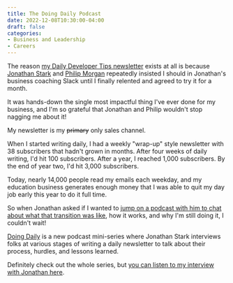 ```yaml
---
title: The Doing Daily Podcast
date: 2022-12-08T10:30:00-04:00
draft: false
categories:
- Business and Leadership
- Careers
---
```


The reason [my Daily Developer Tips newsletter](https://gomakethings.com/articles) exists at all is because [Jonathan Stark](https://jonathanstark.com/) and [Philip Morgan](https://philipmorganconsulting.com/) repeatedly insisted I should in Jonathan's business coaching Slack until I finally relented and agreed to try it for a month.

It was hands-down the single most impactful thing I've ever done for my business, and I'm so grateful that Jonathan and Philip wouldn't stop nagging me about it!

My newsletter is my ~~primary~~ only sales channel.

When I started writing daily, I had a weekly "wrap-up" style newsletter with 38 subscribers that hadn't grown in months. After four weeks of daily writing, I'd hit 100 subscribers. After a year, I reached 1,000 subscribers. By the end of year two, I'd hit 3,000 subscribers.

Today, nearly 14,000 people read my emails each weekday, and my education business generates enough money that I was able to quit my day job early this year to do it full time.

So when Jonathan asked if I wanted to [jump on a podcast with him to chat about what that transition was like](https://doingdaily.transistor.fm/episodes/chris-ferdinandi), how it works, and why I'm still doing it, I couldn't wait!

[Doing Daily](https://doingdaily.transistor.fm/) is a new podcast mini-series where Jonathan Stark interviews folks at various stages of writing a daily newsletter to talk about their process, hurdles, and lessons learned.

Definitely check out the whole series, but [you can listen to my interview with Jonathan here](https://doingdaily.transistor.fm/episodes/chris-ferdinandi).